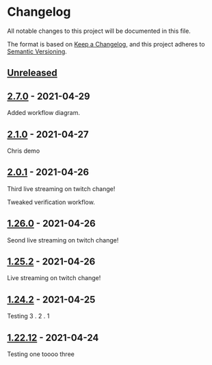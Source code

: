 # Changelog

All notable changes to this project will be documented in this file.

The format is based on [Keep a Changelog](https://keepachangelog.com/en/1.0.0/),
and this project adheres to [Semantic Versioning](https://semver.org/spec/v2.0.0.html).

## [Unreleased]

## [2.7.0] - 2021-04-29

Added workflow diagram.

## [2.1.0] - 2021-04-27

Chris demo

## [2.0.1] - 2021-04-26

Third live streaming on twitch change!

Tweaked verification workflow.

## [1.26.0] - 2021-04-26

Seond live streaming on twitch change!

## [1.25.2] - 2021-04-26

Live streaming on twitch change!

## [1.24.2] - 2021-04-25

Testing 3 . 2 . 1

## [1.22.12] - 2021-04-24

Testing one toooo three

[Unreleased]: https://github.com/bUnit-dev/workflows/compare/v2.7.0...HEAD

[2.7.0]: https://github.com/bUnit-dev/workflows/compare/v2.1.0...v2.7.0

[2.1.0]: https://github.com/bUnit-dev/workflows/compare/v2.0.1...v2.1.0

[2.0.1]: https://github.com/bUnit-dev/workflows/compare/v1.26.0...v2.0.1

[1.26.0]: https://github.com/bUnit-dev/workflows/compare/v1.25.2...v1.26.0

[1.25.2]: https://github.com/bUnit-dev/workflows/compare/v1.24.2...v1.25.2

[1.24.2]: https://github.com/bUnit-dev/workflows/compare/v1.22.12...v1.24.2

[1.22.12]: https://github.com/bUnit-dev/workflows/compare/0331029b45935c3068dbf5daf3ef84357504b366...v1.22.12
